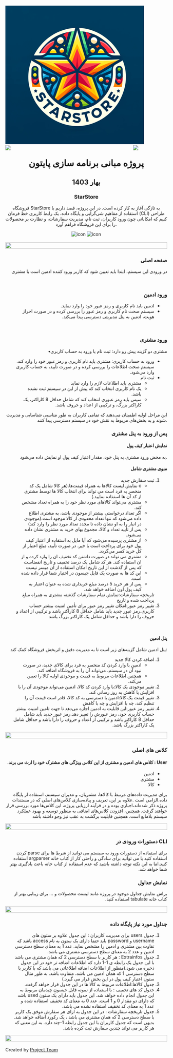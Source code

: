 ![logo](starstore.png)
<img
  align="left"
  src="https://user-images.githubusercontent.com/65187002/144930161-2f783401-8d27-4fdf-a2f7-cc0ba32f1f1f.gif"
  width="21%"
  style="display: inline"
/><img
  align="right"
  src="https://user-images.githubusercontent.com/65187002/144930161-2f783401-8d27-4fdf-a2f7-cc0ba32f1f1f.gif"
  width="21%"
  style="display: inline"
/>
<h1 align="center">پروژه مبانی برنامه سازی پایتون</h1>
<h2 align="center">بهار 1403</h2>
<h3 align="center">StarStore</h3>
<p align="center">
  فروشگاه StarStore به تازگی آغاز به کار کرده است. در این پروژه، قصد داریم با
  استفاده از مفاهیم شی‌گرایی و پایگاه داده، یک رابط کاربری خط فرمان (CLI) طراحی
  کنیم که امکاناتی چون ورود کاربران، ثبت نام، مدیریت سفارشات، و نظارت بر محصولات
  را برای این فروشگاه فراهم آورد.
</p>
<div align="center">
  <img
    src="https://techstack-generator.vercel.app/python-icon.svg"
    alt="icon"
    width="50"
    height="50"
  />
  <img
    src="https://techstack-generator.vercel.app/mysql-icon.svg"
    alt="icon"
    width="50"
    height="50"
  />
</div>
<br />
<img src="https://i.imgur.com/dBaSKWF.gif" height="20" width="100%" />
<h3 align="right">صفحه اصلی</h3>
<p align="right">
  در ورودی این سیستم، ابتدا باید تعیین شود که کاربر ورود کننده ادمین است یا
  مشتری
</p>
<br />
<h3 align="right">ورود ادمین</h3>

<ul align="right" style="direction: rtl">
  <li align="right">ادمین باید نام کاربری و رمز عبور خود را وارد نماید.</li>
  <li align="right">
    سیستم صحت نام کاربری و رمز عبور را بررسی کرده و در صورت احراز هویت، ادمین به
    پنل مدیریتی دسترسی پیدا می‌کند.
  </li>
</ul>

<br />
<h3 align="right">ورود مشتری</h3>
<p align="right">•مشتری دو گزینه پیش رو دارد: ثبت نام یا ورود به حساب کاربری</p>

<ul align="right" style="direction: rtl">
  <li align="right">
    ورود به حساب کاربری: مشتری باید نام کاربری و رمز عبور خود را وارد کند. سیستم
    صحت اطلاعات را بررسی کرده و در صورت تأیید، به حساب کاربری وارد می‌شود.
  </li>
  <li align="right">
    ثبت نام
    <ul align="right">
      <li align="right">مشتری باید اطلاعات لازم را وارد نماید</li>
      <li align="right">
        یک نام کاربری انتخاب کند که پیش از این در سیستم ثبت نشده باشد.
      </li>
      <li align="right">
        سپس باید رمز عبوری انتخاب کند که شامل حداقل 8 کاراکتر، یک کاراکتر بزرگ،
        و ترکیبی از اعداد و حروف باشد.
      </li>
    </ul>
  </li>
</ul>

<p align="right">
  این مراحل اولیه اطمینان می‌دهند که تمامی کاربران به طور مناسبی شناسایی و
  مدیریت شوند و به بخش‌های مربوط به نقش خود در سیستم دسترسی پیدا کنند.
</p>
<h3 align="right">پس از ورود به پنل مشتری</h3>
<h4 align="right">نمایش اعتبار کیف پول</h4>
<p align="right">
  به محض ورود مشتری به پنل خود، مقدار اعتبار کیف پول او نمایش داده می‌شود.
</p>
<h4 align="right">منوی مشتری شامل</h4>

<ol align="right" style="direction: rtl">
  <li align="right">
    ثبت سفارش جدید
    <ul align="right" style="direction: rtl">
      <li align="right">
        o نمایش لیست کالاها به همراه قیمت‌ها.(هر کالا شامل یک کد منحصر به فرد
        است می تواند برای انتخاب کالا ها توسط مشتری از کد آن ها استفاده نمایید.)
      </li>
      <li align="right">
        مشتری می‌تواند کالاهای مورد نظر خود را به همراه تعداد مشخص کند.
      </li>
      <li align="right">
        اگر تعداد درخواستی بیشتر از موجودی باشد، به مشتری اطلاع داده می‌شود که
        تنها تعداد محدودی از کالا موجود است.(موجودی در انبار را به او نشان داده
        تا مجدد تعداد مورد نظر را وارد کند)
      </li>
      <li align="right">
        پس از تأیید تعداد و کالا، مجموع بهای خرید به مشتری نشان داده می‌شود.
      </li>
      <li align="right">
        از مشتری پرسیده می‌شود که آیا مایل به استفاده از اعتبار کیف پول خود برای
        پرداخت است یا خیر. در صورت تأیید، مبلغ اعتبار از کل خرید کسر می‌گردد.
      </li>
      <li align="right">
        مشتری می تواند در صورت داشتن کد تخفیف ان را وارد کرده و از ان استفاده
        کند. هر کد شامل یک درصد تخفیف و تاریخ انقضاست که پس از گذشت از این تاریخ
        امکان استفاده از ان میسر نیست
      </li>
      <li align="right">
        این کد ها به صورت یک فایل جیسون در اختیار شما قرار داده شده است.
      </li>
      <li align="right">
        پس از هر خرید 5 درصد مبلغ خریداری شده به عنوان اعتبار به کیف پول اون
        اضافه خواهد شد.
      </li>
    </ul>
  </li>
  <li align="right" style = "list-style-type:none;">
    تاریخچه سفارشات:نمایش تمام سفارشات گذشته مشتری به همراه مبلغ پرداخت شده و
    تاریخ
  </li>
  <li align="right">
    تغییر رمز عبور:امکان تغییر رمز عبور برای تأمین امنیت بیشتر حساب کاربری.رمز
    عبور جدید باید شامل حداقل 8 کاراکتر باشد و ترکیبی از اعداد و حروف را دارا
    باشد و حداقل شامل یک کاراکتر بزرگ باشد
  </li>
</ol>

<br />
<h4 align="right">پنل ادمین</h4>
<p align="right">
  پنل ادمین شامل گزینه‌های زیر است تا به مدیریت دقیق و اثربخش فروشگاه کمک کند:
</p>

<ol align="right" style="direction: rtl">
  <li>
    اضافه کردن کالا جدید
    <ul>
      <li>
        ادمین با وارد کردن کد منحصر به فرد برای کالای جدید، در صورت نبود آن در
        سیستم، می‌تواند آن را به فروشگاه اضافه کند.
      </li>
      <li>همچنین اطلاعات مربوط به قیمت و موجودی اولیه کالا را تعیین می‌کند.</li>
    </ul>
  </li>
  <li>
    تغییر موجودی یک کالا:با وارد کردن کد کالا، ادمین می‌تواند موجودی آن را با
    افزایش یا کاهش به روز رسانی کند.
  </li>
  <li>
    تغییر قیمت یک کالا:ادمین با دسترسی به کد کالا، قادر است قیمت آن را تنظیم
    کند، چه با افزایش و چه با کاهش
  </li>
  <li>
    تغییر رمز عبور:این قابلیت به ادمین اجازه می‌دهد تا جهت تامین امنیت بیشتر
    حساب کاربری خود، رمز عبورش را تغییر دهد.رمز عبور جدید باید شامل حداقل 8
    کاراکتر باشد و ترکیبی از اعداد و حروف را دارا باشد و حداقل شامل یک کاراکتر
    بزرگ باشد.
  </li>
</ol>

<img src="https://i.imgur.com/dBaSKWF.gif" height="20" width="100%" />
<h3 align="right">کلاس های اصلی</h3>
<h4 align="right" style = "direction : rtl">
  User : کلاس های ادمین و مشتری از این کلاس ویژگی های مشترک خود را ارث می برند.
</h4>
<ul style="direction: rtl">
  <li>ادمین</li>
  <li>مشتری</li>
  <li>کالا</li>
</ul>
<p align="right">
  برای مدیریت داده‌های مرتبط با کالاها، مشتریان، و مدیران سیستم، استفاده از
  پایگاه داده‌.الزامی است .علاوه بر این، تعریف و پیاده‌سازی کلاس‌های اصلی که در
  مستندات پروژه ذکر شده‌اند،اجباری بوده و در فرآیند ارزیابی پروژه، این کلاس‌ها
  مورد بررسی قرار خواهند گرفت. همچنین، افزودن کلاس‌های اضافی به منظور توسعه و
  بهبود عملکرد سیستم بلامانع است. همچنین قابلیت برگشت به عقب نیز وجو داشته باشد
</p>
<img src="https://i.imgur.com/dBaSKWF.gif" height="20" width="100%" />
<h3 align="right"  style = "direction: rtl">CLI دستورات ورودی در  </h3>
<p align="right" style = "direction : rtl">
  برای استفاده از دستورات ورود به سیستم می توانید از شرط ها برای parse کردن
  استفاده کنید یا می توانید برای سادگی و راحتی کار از کتاب خانه argparser
  استفاده کنید.اما به این نکته توجه داشته باشید که عدم استفاده از کتاب خانه باعث
  یادگیری بهتر شما خواهد شد.
</p>
<h3 align="right">نمایش جداول</h3>
<p align="right"  style="direction: rtl">
  براش نمایش جداول موجود در پروژه مانند لیست محصولات و ... برای زیبایی بهتر از
  کتاب خانه tabulate استفاده کنید.
</p>

<img src="https://i.imgur.com/dBaSKWF.gif" height="20" width="100%" />
<h3 align="right">جداول مورد نیاز پایگاه داده</h3>
<ol align="right" style="direction: rtl">
  <li align="right">
    جدول users برای مدیریت کاربران : این جدول علاوه بر ستون های username و
    password باید حتما دارای یک ستون به نام access باشد که تفاوت بین مشتری و
    ادمین را مشخص نماید. عدد 1 به معنای سطح دسترسی ادمین و عدد 2 به معنای سطح
    دسترسی مشتری می باشد.
  </li>
  <li align="right">
    جدول Extrainfos : هر کاربر با سطح دسترسی 2 که همان مشتری می باشد با این جدول
    یک رابطه ی 1-1 دارد که اطلاعات اضافه تر خود در این جدول ذخیره می شود.(منظور
    از اطلاعات اضافه اطلاعاتی می باشد که با کاربر با سطح دسترسی 1 که همان ادمین
    می باشد، متفاوت باشد. به طور مثال ستون اعتبار کیف پول در این بخش قرار می
    گیرد.)
  </li>
  <li>جدول کالاها:اطلاعات مربوط به کالا ها در این جدول قرار خواهد گرفت.</li>
  <li>
    جدول کد های تخفیف : با استفاده از نمونه فایل جیسون چیدمان مربوط به این جدول
    انجام داده خواهد شد. این جدول باید دارای یک ستون used باشد که دارای دو مقدار
    0 و 1 است. عدد 0 به معنای کد تخفیف استفاده شده و عدد 1 به معنای کد تخفیف
    استفاده نشده می باشد.
  </li>
  <li>
    جدول تاریخچه سفارشات : در این جدول به ازای هر سفارش موفق یک کاربر با سطح
    دسترسی 2 که همان مشتری می باشد ، یک رکورد اضافه خواهد شد. بدیهی است که جدول
    کاربران با این جدول رابطه 1-چند دارد. به این معنی که هر کاربر می تواند چندین
    سفارش ثبت کرده باشد.
  </li>
</ol>
<img src="https://i.imgur.com/dBaSKWF.gif" height="20" width="100%" />
<br />
<p align="left">
  Created by
  <a href=#>Project Team</a>
</p>
